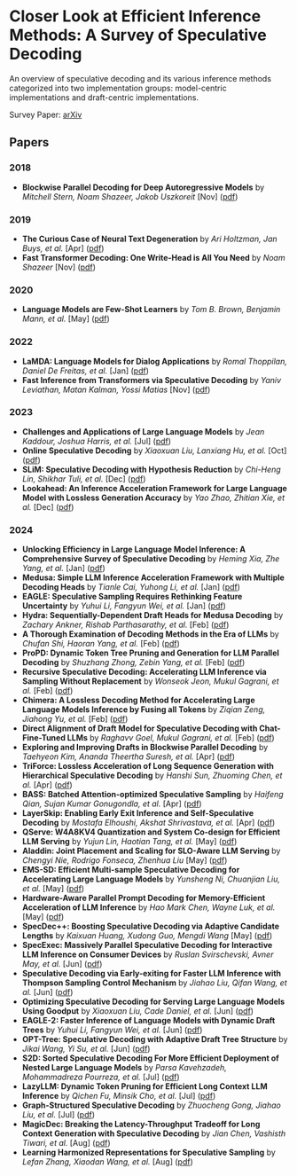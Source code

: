 # Closer Look at Efficient Inference Methods: A Survey of Speculative Decoding

An overview of speculative decoding and its various inference methods categorized into two implementation groups: model-centric implementations and draft-centric implementations.

Survey Paper: [arXiv](https://christophera.github.io/simplest-github-page/)


## Papers

### 2018
* **Blockwise Parallel Decoding for Deep Autoregressive Models** by _Mitchell Stern, Noam Shazeer, Jakob Uszkoreit_ [Nov] ([pdf](https://arxiv.org/pdf/1811.03115))

### 2019
* **The Curious Case of Neural Text Degeneration** by _Ari Holtzman, Jan Buys, et al._ [Apr] ([pdf](https://arxiv.org/pdf/1904.09751))
* **Fast Transformer Decoding: One Write-Head is All You Need** by _Noam Shazeer_ [Nov] ([pdf](https://arxiv.org/pdf/1911.02150))

### 2020
* **Language Models are Few-Shot Learners** by _Tom B. Brown, Benjamin Mann, et al._ [May] ([pdf](https://arxiv.org/pdf/2005.14165))

### 2022
* **LaMDA: Language Models for Dialog Applications** by _Romal Thoppilan, Daniel De Freitas, et al._ [Jan] ([pdf](https://arxiv.org/pdf/2201.08239))
* **Fast Inference from Transformers via Speculative Decoding** by _Yaniv Leviathan, Matan Kalman, Yossi Matias_ [Nov] ([pdf](https://arxiv.org/pdf/2211.17192))

### 2023
* **Challenges and Applications of Large Language Models** by _Jean Kaddour, Joshua Harris, et al._ [Jul] ([pdf](https://arxiv.org/pdf/2307.10169))
* **Online Speculative Decoding** by _Xiaoxuan Liu, Lanxiang Hu, et al._ [Oct] ([pdf](https://arxiv.org/pdf/2310.07177))
* **SLiM: Speculative Decoding with Hypothesis Reduction** by _Chi-Heng Lin, Shikhar Tuli, et al._ [Dec] ([pdf](https://openreview.net/pdf?id=aPOFpNWwzl))
* **Lookahead: An Inference Acceleration Framework for Large Language Model with Lossless Generation Accuracy** by _Yao Zhao, Zhitian Xie, et al._ [Dec] ([pdf](https://arxiv.org/pdf/2312.12728))

### 2024
* **Unlocking Efficiency in Large Language Model Inference: A Comprehensive Survey of Speculative Decoding** by _Heming Xia, Zhe Yang, et al._ [Jan]  ([pdf](https://arxiv.org/pdf/2401.07851))
* **Medusa: Simple LLM Inference Acceleration Framework with Multiple Decoding Heads** by _Tianle Cai, Yuhong Li, et al._ [Jan] ([pdf](https://arxiv.org/pdf/2401.10774))
* **EAGLE: Speculative Sampling Requires Rethinking Feature Uncertainty** by _Yuhui Li, Fangyun Wei, et al._ [Jan] ([pdf](https://arxiv.org/pdf/2401.15077))
* **Hydra: Sequentially-Dependent Draft Heads for Medusa Decoding** by _Zachary Ankner, Rishab Parthasarathy, et al._ [Feb] ([pdf](https://arxiv.org/pdf/2402.05109))
* **A Thorough Examination of Decoding Methods in the Era of LLMs** by _Chufan Shi, Haoran Yang, et al._ [Feb] ([pdf](https://arxiv.org/pdf/2402.06925))
* **ProPD: Dynamic Token Tree Pruning and Generation for LLM Parallel Decoding** by _Shuzhang Zhong, Zebin Yang, et al._ [Feb] ([pdf](https://arxiv.org/pdf/2402.13485))
* **Recursive Speculative Decoding: Accelerating LLM Inference via Sampling Without Replacement** by _Wonseok Jeon, Mukul Gagrani, et al._ [Feb] ([pdf](https://arxiv.org/pdf/2402.14160))
* **Chimera: A Lossless Decoding Method for Accelerating Large Language Models Inference by Fusing all Tokens** by _Ziqian Zeng, Jiahong Yu, et al._ [Feb] ([pdf](https://arxiv.org/pdf/2402.15758))
* **Direct Alignment of Draft Model for Speculative Decoding with Chat-Fine-Tuned LLMs** by _Raghavv Goel, Mukul Gagrani, et al._ [Feb] ([pdf](https://arxiv.org/pdf/2403.00858))
* **Exploring and Improving Drafts in Blockwise Parallel Decoding** by _Taehyeon Kim, Ananda Theertha Suresh, et al._ [Apr] ([pdf](https://arxiv.org/pdf/2404.09221))
* **TriForce: Lossless Acceleration of Long Sequence Generation with Hierarchical Speculative Decoding** by _Hanshi Sun, Zhuoming Chen, et al._ [Apr] ([pdf](https://arxiv.org/pdf/2404.11912))
* **BASS: Batched Attention-optimized Speculative Sampling** by _Haifeng Qian, Sujan Kumar Gonugondla, et al._ [Apr] ([pdf](https://arxiv.org/pdf/2404.15778))
* **LayerSkip: Enabling Early Exit Inference and Self-Speculative Decoding** by _Mostafa Elhoushi, Akshat Shrivastava, et al._ [Apr] ([pdf](https://arxiv.org/pdf/2404.16710))
* **QServe: W4A8KV4 Quantization and System Co-design for Efficient LLM Serving** by _Yujun Lin, Haotian Tang, et al._ [May] ([pdf](https://arxiv.org/pdf/2405.04532))
* **Aladdin: Joint Placement and Scaling for SLO-Aware LLM Serving** by _Chengyi Nie, Rodrigo Fonseca, Zhenhua Liu_ [May] ([pdf](https://arxiv.org/pdf/2405.06856))
* **EMS-SD: Efficient Multi-sample Speculative Decoding for Accelerating Large Language Models** by _Yunsheng Ni, Chuanjian Liu, et al._ [May] ([pdf](https://arxiv.org/pdf/2405.07542))
* **Hardware-Aware Parallel Prompt Decoding for Memory-Efficient Acceleration of LLM Inference** by _Hao Mark Chen, Wayne Luk, et al._ [May] ([pdf](https://arxiv.org/pdf/2405.18628))
* **SpecDec++: Boosting Speculative Decoding via Adaptive Candidate Lengths** by _Kaixuan Huang, Xudong Guo, Mengdi Wang_ [May] ([pdf](https://arxiv.org/pdf/2405.19715))
* **SpecExec: Massively Parallel Speculative Decoding for Interactive LLM Inference on Consumer Devices** by _Ruslan Svirschevski, Avner May, et al._ [Jun] ([pdf](https://arxiv.org/pdf/2406.02532))
* **Speculative Decoding via Early-exiting for Faster LLM Inference with Thompson Sampling Control Mechanism** by _Jiahao Liu, Qifan Wang, et al._ [Jun] ([pdf](https://arxiv.org/pdf/2406.03853))
* **Optimizing Speculative Decoding for Serving Large Language Models Using Goodput** by _Xiaoxuan Liu, Cade Daniel, et al._ [Jun] ([pdf](https://arxiv.org/pdf/2406.14066))
* **EAGLE-2: Faster Inference of Language Models with Dynamic Draft Trees** by _Yuhui Li, Fangyun Wei, et al._ [Jun] ([pdf](https://arxiv.org/pdf/2406.16858))
* **OPT-Tree: Speculative Decoding with Adaptive Draft Tree Structure** by _Jikai Wang, Yi Su, et al._ [Jun] ([pdf](https://arxiv.org/pdf/2406.17276))
* **S2D: Sorted Speculative Decoding For More Efficient Deployment of Nested Large Language Models** by _Parsa Kavehzadeh, Mohammadreza Pourreza, et al._ [Jul] ([pdf](https://arxiv.org/pdf/2407.01955))
* **LazyLLM: Dynamic Token Pruning for Efficient Long Context LLM Inference** by _Qichen Fu, Minsik Cho, et al._ [Jul] ([pdf](https://arxiv.org/pdf/2407.14057))
* **Graph-Structured Speculative Decoding** by _Zhuocheng Gong, Jiahao Liu, et al._ [Jul] ([pdf](https://arxiv.org/pdf/2407.16207))
* **MagicDec: Breaking the Latency-Throughput Tradeoff for Long Context Generation with Speculative Decoding** by _Jian Chen, Vashisth Tiwari, et al._ [Aug] ([pdf](https://arxiv.org/pdf/2408.11049))
* **Learning Harmonized Representations for Speculative Sampling** by _Lefan Zhang, Xiaodan Wang, et al._ [Aug] ([pdf](https://arxiv.org/pdf/2408.15766))
